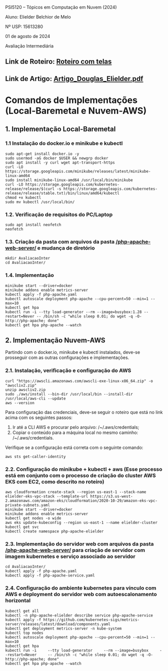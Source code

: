PSI5120 – Tópicos em Computação em Nuvem (2024)

Aluno: Elielder Belchior de Melo

Nº USP: 15613280

01 de agosto de 2024

Avaliação Intermediária

## Link de Roteiro: [Roteiro com telas](https://drive.google.com/file/d/1H_h_aL_99O-_neCdisqxJjbnnkQAGvCb/view?usp=sharing) 
## Link de Artigo: [Artigo_Douglas_Elielder.pdf](Artigo_Douglas_Elielder.pdf)

# Comandos de Implementações (Local-Baremetal e Nuvem-AWS)

## 1. Implementação Local-Baremetal

### 1.1 Instalação do docker.io e minikube e kubectl
```
sudo apt-get install docker.io -y
sudo usermod -aG docker $USER && newgrp docker
sudo apt install -y curl wget apt-transport-https
curl -LO https://storage.googleapis.com/minikube/releases/latest/minikube-linux-amd64
sudo install minikube-linux-amd64 /usr/local/bin/minikube
curl -LO https://storage.googleapis.com/kubernetes-release/release/$(curl -s https://storage.googleapis.com/kubernetes-release/release/stable.txt)/bin/linux/amd64/kubectl
chmod +x kubectl
sudo mv kubectl /usr/local/bin/
```
### 1.2. Verificação de requisitos do PC/Laptop
```
sudo apt install neofetch
neofetch
```
### 1.3. Criação da pasta com arquivos da pasta [/php-apache-web-server/](https://github.com/douglasbcavalcante/cluster_kubernetes/tree/main/php-apache-web-server) e mudança de diretório
```
mkdir AvaliacaoInter
cd AvaliacaoInter/
```
### 1.4. Implementação
```
minikube start --driver=docker
minikube addons enable metrics-server
kubectl apply -f php-apache.yaml 
kubectl autoscale deployment php-apache --cpu-percent=50 --min=1 --max=10
kubectl get hpa
kubectl run -i --tty load-generator --rm --image=busybox:1.28 --restart=Never -- /bin/sh -c "while sleep 0.01; do wget -q -O- http://php-apache; done"
kubectl get hpa php-apache --watch
```
## 2. Implementação Nuvem-AWS

Partindo com o docker.io, minikube e kubectl instalados, deve-se prosseguir com as outras configurações e implementações.

### 2.1. Instalação, verificação e configuração do AWS
```
curl "https://awscli.amazonaws.com/awscli-exe-linux-x86_64.zip" -o "awscliv2.zip"
unzip awscliv2.zip
sudo ./aws/install --bin-dir /usr/local/bin --install-dir /usr/local/aws-cli --update
aws --version
```
Para configuração das credenciais, deve-se seguir o roteiro que está no link acima com os seguintes passos:
1. Ir até a CLI AWS e procurar pelo arquivo: /~/.aws/credentials;
2. Copiar o conteúdo para a máquina local no mesmo caminho: /~/.aws/credentials.

Verifique se a configuração está correta com o seguinte comando:
```
aws sts get-caller-identity
```

### 2.2. Configuração do minikube + kubectl + aws (Esse processo está em conjunto com o processo de criação do cluster AWS EKS com EC2, como descrito no roteiro)
```
aws cloudformation create-stack --region us-east-1 --stack-name elielder-eks-vpc-stack --template-url https://s3.us-west-2.amazonaws.com/amazon-eks/cloudformation/2020-10-29/amazon-eks-vpc-private-subnets.yaml
minikube start --driver=docker
minikube addons enable metrics-server
kubectl get nodes -o wide
aws eks update-kubeconfig --region us-east-1 --name elielder-cluster
kubectl get svc
kubectl create namespace php-apache-elielder
```

### 2.3. Implementação do servidor web com arquivos da pasta [/php-apache-web-server/](https://github.com/douglasbcavalcante/cluster_kubernetes/tree/main/php-apache-web-server) para criação de servidor com imagem kubernetes e serviço associado ao servidor
```
cd AvaliacaoInter/
kubectl apply -f php-apache.yaml
kubectl apply -f php-apache-service.yaml
```

### 2.4. Configuração do ambiente kubernetes para vínculo com AWS e deployment do servidor web com autoescalonamento horizontal
```
kubectl get all
kubectl -n php-apache-elielder describe service php-apache-service
kubectl apply -f https://github.com/kubernetes-sigs/metrics-server/releases/latest/download/components.yaml
kubectl get deployment metrics-server -n kube-system
kubectl top nodes
kubectl autoscale deployment php-apache --cpu-percent=50 --min=1 --max=10
kubectl get hpa
kubectl run -i     --tty load-generator     --rm --image=busybox     --restart=Never     -- /bin/sh -c "while sleep 0.01; do wget -q -O- http://php-apache; done"
kubectl get hpa php-apache --watch
```
